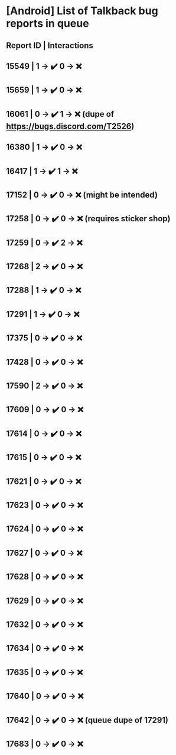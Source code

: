 # [Android] List of Talkback bug reports in queue

## Report ID | Interactions

15549 | 1 -> ✔️ 0 -> ❌
---
15659 | 1 -> ✔️ 0 -> ❌
---
16061 | 0 -> ✔️ 1 -> ❌ (dupe of https://bugs.discord.com/T2526)
---
16380 | 1 -> ✔️ 0 -> ❌
---
16417 | 1 -> ✔️ 1 -> ❌
---
17152 | 0 -> ✔️ 0 -> ❌ (might be intended)
---
17258 | 0 -> ✔️ 0 -> ❌ (requires sticker shop)
---
17259 | 0 -> ✔️ 2 -> ❌
---
17268 | 2 -> ✔️ 0 -> ❌
---
17288 | 1 -> ✔️ 0 -> ❌
---
17291 | 1 -> ✔️ 0 -> ❌
---
17375 | 0 -> ✔️ 0 -> ❌
---
17428 | 0 -> ✔️ 0 -> ❌
---
17590 | 2 -> ✔️ 0 -> ❌
---
17609 | 0 -> ✔️ 0 -> ❌
---
17614 | 0 -> ✔️ 0 -> ❌
---
17615 | 0 -> ✔️ 0 -> ❌
---
17621 | 0 -> ✔️ 0 -> ❌
---
17623 | 0 -> ✔️ 0 -> ❌
---
17624 | 0 -> ✔️ 0 -> ❌
---
17627 | 0 -> ✔️ 0 -> ❌
---
17628 | 0 -> ✔️ 0 -> ❌
---
17629 | 0 -> ✔️ 0 -> ❌
---
17632 | 0 -> ✔️ 0 -> ❌
---
17634 | 0 -> ✔️ 0 -> ❌
---
17635 | 0 -> ✔️ 0 -> ❌
---
17640 | 0 -> ✔️ 0 -> ❌
---
17642 | 0 -> ✔️ 0 -> ❌ (queue dupe of 17291)
---
17683 | 0 -> ✔️ 0 -> ❌ 
---
